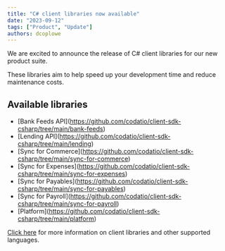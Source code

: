 ```yaml
---
title: "C# client libraries now available"
date: "2023-09-12"
tags: ["Product", "Update"]
authors: dcoplowe
---
```


We are excited to announce the release of C# client libraries for our new product suite.

<!--truncate-->

These libraries aim to help speed up your development time and reduce maintenance costs. 

## Available libraries  

- [Bank Feeds API]​(https://github.com/codatio/client-sdk-csharp/tree/main/bank-feeds)
- [Lending API]​(https://github.com/codatio/client-sdk-csharp/tree/main/lending)
- [Sync for Commerce]​(https://github.com/codatio/client-sdk-csharp/tree/main/sync-for-commerce)
- [Sync for Expenses]​(https://github.com/codatio/client-sdk-csharp/tree/main/sync-for-expenses)
- [Sync for Payables]​(https://github.com/codatio/client-sdk-csharp/tree/main/sync-for-payables)
- [Sync for Payroll]​(https://github.com/codatio/client-sdk-csharp/tree/main/sync-for-payroll)
- [Platform]​(https://github.com/codatio/client-sdk-csharp/tree/main/platform)

[Click here](/get-started/libraries) for more information on client libraries and other supported languages.
